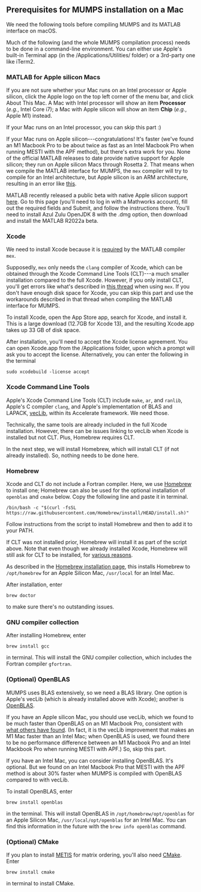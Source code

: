 ## Prerequisites for MUMPS installation on a Mac

We need the following tools before compiling MUMPS and its MATLAB interface on macOS.

Much of the following (and the whole MUMPS compilation process) needs to be done in a command-line environment. You can either use Apple's built-in Terminal app (in the /Applications/Utilities/ folder) or a 3rd-party one like iTerm2.

### MATLAB for Apple silicon Macs

If you are not sure whether your Mac runs on an Intel processor or Apple silicon, click the Apple logo on the top left corner of the menu bar, and click About This Mac. A Mac with Intel processor will show an item **Processor** (*e.g.*, Intel Core i7); a Mac with Apple silicon will show an item **Chip** (*e.g.*, Apple M1) instead.

If your Mac runs on an Intel processor, you can skip this part :)

If your Mac runs on Apple silicon---congratulations! It's faster (we've found an M1 Macbook Pro to be about twice as fast as an Intel Macbook Pro when running MESTI with the APF method), but there's extra work for you. None of the official MATLAB releases to date provide native support for Apple silicon; they run on Apple silicon Macs through Rosetta 2. That means when we compile the MATLAB interface for MUMPS, the <code>mex</code> compiler will try to compile for an Intel architecture, but Apple silicon is an ARM architecture, resulting in an error like [this](https://www.mathworks.com/matlabcentral/answers/1696860-use-gsl-compiled-on-apple-silicon-with-mex-function-on-matlab-2021b).

MATLAB recently released a public beta with native Apple silicon support [here](https://www.mathworks.com/support/apple-silicon-r2022a-beta.html). Go to this page (you'll need to log in with a Mathworks account), fill out the required fields and Submit, and follow the instructions there. You'll need to install Azul Zulu OpenJDK 8 with the .dmg option, then download and install the MATLAB R2022a beta.

### Xcode

We need to install Xcode because it is [required](https://www.mathworks.com/support/requirements/supported-compilers.html) by the MATLAB compiler <code>mex</code>. 

Supposedly, <code>mex</code> only needs the <code>clang</code> compiler of Xcode, which can be obtained through the Xcode Command Line Tools (CLT)---a much smaller installation compared to the full Xcode. However, if you only install CLT, you'll get errors like what's described in [this thread](https://www.mathworks.com/matlabcentral/answers/307362-mex-on-macosx-without-xcode) when using <code>mex</code>. If you don't have enough disk space for Xcode, you can skip this part and use the workarounds described in that thread when compiling the MATLAB interface for MUMPS.

To install Xcode, open the App Store app, search for Xcode, and install it. This is a large download (12.7GB for Xcode 13), and the resulting Xcode.app takes up 33 GB of disk space.

After installation, you'll need to accept the Xcode license agreement. You can open Xcode.app from the /Applications folder, upon which a prompt will ask you to accept the license. Alternatively, you can enter the following in the terminal
```
sudo xcodebuild -license accept
```

### Xcode Command Line Tools

Apple's Xcode Command Line Tools (CLT) include <code>make</code>, <code>ar</code>, and <code>ranlib</code>, Apple's C compiler <code>clang</code>, and Apple's implementation of BLAS and LAPACK, [vecLib](https://developer.apple.com/documentation/accelerate/veclib), within its Accelerate framework. We need those.

Technically, the same tools are already included in the full Xcode installation. However, there can be issues linking to vecLib when Xcode is installed but not CLT. Plus, Homebrew requires CLT.

In the next step, we will install Homebrew, which will install CLT (if not already installed). So, nothing needs to be done here.

### Homebrew

Xcode and CLT do not include a Fortran compiler. Here, we use [Homebrew](https://brew.sh/) to install one; Homebrew can also be used for the optional installation of <code>openblas</code> and <code>cmake</code> below. Copy the following line and paste it in terminal.
```
/bin/bash -c "$(curl -fsSL https://raw.githubusercontent.com/Homebrew/install/HEAD/install.sh)"
```
Follow instructions from the script to install Homebrew and then to add it to your PATH.

If CLT was not installed prior, Homebrew will install it as part of the script above. Note that even though we already installed Xcode, Homebrew will still ask for CLT to be installed, for [various reasons](https://github.com/Homebrew/brew/issues/10714#issuecomment-786663987).

As described in the [Homebrew installation page](https://docs.brew.sh/Installation), this installs Homebrew to <code>/opt/homebrew</code> for an Apple Silicon Mac, <code>/usr/local</code> for an Intel Mac.

After installation, enter
```
brew doctor
```
to make sure there's no outstanding issues.

### GNU compiler collection

After installing Homebrew, enter
```
brew install gcc
```
in terminal. This will install the GNU compiler collection, which includes the Fortran compiler <code>gfortran</code>.

### (Optional) OpenBLAS

MUMPS uses BLAS extensively, so we need a BLAS library. One option is Apple's vecLib (which is already installed above with Xcode); another is [OpenBLAS](https://www.openblas.net/).

If you have an Apple silicon Mac, you should use vecLib, which we found to be much faster than OpenBLAS on an M1 Macbook Pro, consistent with [what others have found](https://github.com/danielchalef/openblas-benchmark-m1). (In fact, it is the vecLib improvement that makes an M1 Mac faster than an Intel Mac; when OpenBLAS is used, we found there to be no performance difference between an M1 Macbook Pro and an Intel Mackbook Pro when running MESTI with APF.) So, skip this part.

If you have an Intel Mac, you can consider installing OpenBLAS. It's optional. But we found on an Intel Macbook Pro that MESTI with the APF method is about 30% faster when MUMPS is compiled with OpenBLAS compared to with vecLib.

To install OpenBLAS, enter
```
brew install openblas
```
in the terminal. This will install OpenBLAS in <code>/opt/homebrew/opt/openblas</code> for an Apple Silicon Mac, <code>/usr/local/opt/openblas</code> for an Intel Mac. You can find this information in the future with the <code>brew info openblas</code> command.

### (Optional) CMake

If you plan to install [METIS](http://glaros.dtc.umn.edu/gkhome/metis/metis/overview) for matrix ordering, you'll also need [CMake](https://cmake.org/). Enter
```
brew install cmake
```
in terminal to install CMake.
